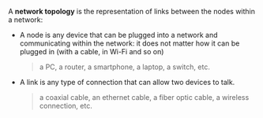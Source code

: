 A **network topology** is the representation of links between the nodes within a network:
  - A node is any device that can be plugged into a network and communicating within the network: it does not matter how it can be plugged in (with a cable, in Wi-Fi and so on)
    > a PC, a router, a smartphone, a laptop, a switch, etc.
  - A link is any type of connection that can allow two devices to talk.
    > a coaxial cable, an ethernet cable, a fiber optic cable, a wireless connection, etc.

